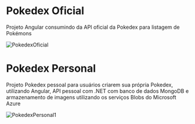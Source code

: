 # Pokedex Oficial

Projeto Angular consumindo da API oficial da Pokedex para listagem de Pokémons

![PokedexOficial](https://github.com/JhonatanScremim/Pokedex/assets/55635031/8bcfcb24-f4a0-408a-9e2d-780174581f4c)

# Pokedex Personal

Projeto Pokedex pessoal para usuários criarem sua própria Pokedex, utilizando Angular, API pessoal com .NET com banco de dados MongoDB e armazenamento de imagens utilizando os serviços Blobs do Microsoft Azure

![PokedexPersonal1](https://github.com/JhonatanScremim/Pokedex/assets/55635031/95e8bb21-a0a8-4baf-953a-648c8feae2f5)
